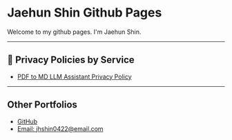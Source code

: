 # Jaehun Shin Github Pages

Welcome to my github pages. I'm Jaehun Shin.

---

## 📁 Privacy Policies by Service

- [PDF to MD LLM Assistant Privacy Policy](./pdf-to-md-llm-assistant/privacy-policy.html)

---

## Other Portfolios

- [GitHub](https://github.com/jaehunshin-git)
- [Email: jhshin0422@email.com](mailto:jhshin0422@gmail.com)
